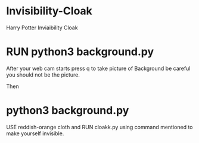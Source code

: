 # Invisibility-Cloak
Harry Potter Inviaibility Cloak

# RUN python3 background.py 
After your web cam starts press q to take picture of Background
be careful you should not be the picture.

Then

# python3 background.py 
USE reddish-orange cloth and 
RUN cloakk.py using command mentioned to make yourself invisible.
